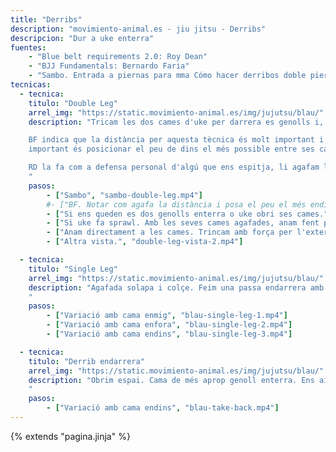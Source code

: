 ```yaml
---
title: "Derribs"
description: "movimiento-animal.es - jiu jitsu - Derribs"
descripcion: "Dur a uke enterra"
fuentes:
    - "Blue belt requirements 2.0: Roy Dean"
    - "BJJ Fundamentals: Bernardo Faria"
    - "Sambo. Entrada a piernas para mma Cómo hacer derribos doble pierna Academia de sambo. Ivan Vasylchuk"
tecnicas: 
  - tecnica:
    titulo: "Double Leg"
    arrel_img: "https://static.movimiento-animal.es/img/jujutsu/blau/"
    description: "Tricam les dos cames d'uke per darrera es genolls i, estant bloquejades, les pujam o espitjam amb el cos.

    BF indica que la distància per aquesta tècnica és molt important i que més o menys correspon amb la llargària d'un braç. El més 
    important és posicionar el peu de dins el més possible entre ses cames d'uke.

    RD la fa com a defensa personal d'algú que ens espitja, li agafam les màneges i les utilitzam per deixar-li es braços estirats.
    "
    pasos:
        - ["Sambo", "sambo-double-leg.mp4"]
        #- ["BF. Notar com agafa la distància i posa el peu el més endins possible entre les cames de uke. També com protegeix ses solapes amb ses mans.", "blau-double-leg-bf.mp4"]
        - ["Si ens queden es dos genolls enterra o uke obri ses cames.", "blau-double-leg-rd.mp4"]
        - ["Si uke fa sprawl. Amb les seves cames agafades, anam fent pases cap es costat fins que cau.", "blau-double-leg-sprawl-rd.mp4"]
        - ["Anam directament a les cames. Trincam amb força per l'exterior i apoyam fortament el cap a nel seu costat. Una vegada establitzats, espitjam amb la cama de fora cap es costat mentre bloquejam la cama de uke cap endins.", "double-leg-agustin-prod.mp4"]
        - ["Altra vista.", "double-leg-vista-2.mp4"]

  - tecnica:
    titulo: "Single Leg"
    arrel_img: "https://static.movimiento-animal.es/img/jujutsu/blau/"
    description: "Agafada solapa i colçe. Feim una passa endarrera amb el peu del colçe de manera que uke faci una passa. Ens penjam de la solapa de uke per romper-li la postura mentre posam es genoll de fora enterra. Agafam cama mentre pressionam amb el cap les seves costelles. Quan ens aixecam espitjam cap es seu cul mentre ens posam la cama entre les cames. Posam es cap enfora i rotam cap enfora.
    "
    pasos:
        - ["Variació amb cama enmig", "blau-single-leg-1.mp4"]
        - ["Variació amb cama enfora", "blau-single-leg-2.mp4"]
        - ["Variació amb cama endins", "blau-single-leg-3.mp4"]

  - tecnica:
    titulo: "Derrib endarrera"
    arrel_img: "https://static.movimiento-animal.es/img/jujutsu/blau/"
    description: "Obrim espai. Cama de més aprop genoll enterra. Ens aixecam espitjant i abraçant. Posam peu per dins com a pivot. Espitjam endarrera mentre posam s'ltra cama com a bloqueix. Quan acaban, treim es braç de baix ràpidament.
    "
    pasos:
        - ["Variació amb cama endins", "blau-take-back.mp4"]
---
```

{% extends  "pagina.jinja" %}
